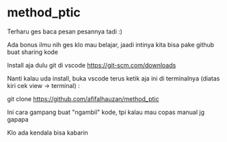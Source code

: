 ﻿# method_ptic
Terharu ges baca pesan pesannya tadi :)

Ada bonus ilmu nih ges klo mau belajar, jaadi intinya kita bisa pake github buat sharing kode

Install aja dulu git di vscode
https://git-scm.com/downloads

Nanti kalau uda install, buka vscode terus ketik aja ini di terminalnya (diatas kiri cek view -> terminal) : 

git clone https://github.com/afifalhauzan/method_ptic

Ini cara gampang buat "ngambil" kode, tpi kalau mau copas manual jg gapapa

Klo ada kendala bisa kabarin
